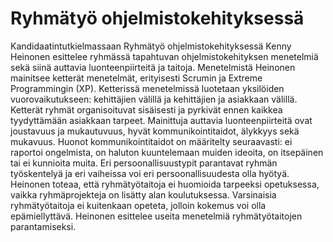 # Ryhmätyö ohjelmistokehityksessä
Kandidaatintutkielmassaan Ryhmätyö ohjelmistokehityksessä Kenny Heinonen esittelee ryhmässä tapahtuvan ohjelmistokehityksen menetelmiä sekä siinä auttavia luonteenpiirteitä ja taitoja.
Menetelmistä Heinonen mainitsee ketterät menetelmät, erityisesti Scrumin ja Extreme Programmingin (XP). Ketterissä menetelmissä luotetaan yksilöiden vuorovaikutukseen: kehittäjien välillä ja kehittäjien ja asiakkaan välillä. Ketterät ryhmät organisoituvat sisäisesti ja pyrkivät ennen kaikkea tyydyttämään asiakkaan tarpeet.
Mainittuja auttavia luonteenpiirteitä ovat joustavuus ja mukautuvuus, hyvät kommunikointitaidot, älykkyys sekä mukavuus. Huonot kommunikointitaidot on määritelty seuraavasti: ei raportoi ongelmista, on haluton kuuntelemaan muiden ideoita, on itsepäinen tai ei kunnioita muita. Eri persoonallisuustypit parantavat ryhmän työskentelyä ja eri vaiheissa voi eri persoonallisuudesta olla hyötyä.
Heinonen toteaa, että ryhmätyötaitoja ei huomioida tarpeeksi opetuksessa, vaikka ryhmäprojekteja on lisätty alan koulutuksessa. Varsinaisia ryhmätyötaitoja ei kuitenkaan opeteta, jolloin kokemus voi olla epämiellyttävä. Heinonen esittelee useita menetelmiä ryhmätyötaitojen parantamiseksi.
